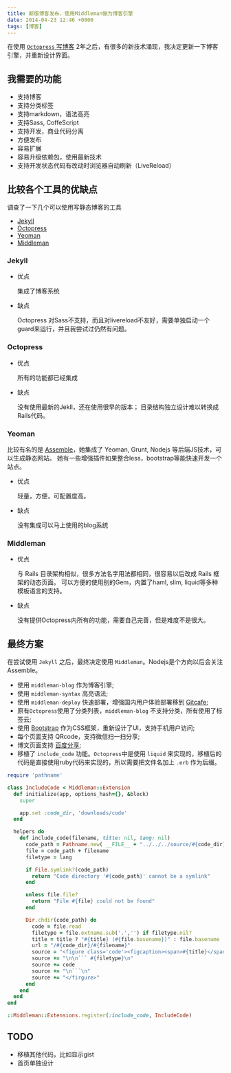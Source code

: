 ```yaml
---
title: 新版博客发布，使用Middleman做为博客引擎
date: 2014-04-23 12:46 +0800
tags: [博客]
---
```


在使用 [`Octopress` 写博客][blogging] 2年之后，有很多的新技术涌现，我决定更新一下博客引擎，并重新设计界面。

## 我需要的功能

-   支持博客
-   支持分类标签
-   支持markdown，语法高亮
-   支持Sass, CoffeScript
-   支持开发，商业代码分离
-   方便发布
-   容易扩展
-   容易升级依赖包，使用最新技术
-   支持开发状态代码有改动时浏览器自动刷新（LiveReload）

<!-- more -->

## 比较各个工具的优缺点

调查了一下几个可以使用写静态博客的工具

-   [Jekyll][]
-   [Octopress][]
-   [Yeoman][]
-   [Middleman][]

### Jekyll

-   优点

    集成了博客系统

-   缺点

    Octopress 对Sass不支持，而且对livereload不友好，需要单独启动一个guard来运行，并且我尝试过仍然有问题。

### Octopress

-   优点

    所有的功能都已经集成

-   缺点

    没有使用最新的Jekll，还在使用很早的版本；
    目录结构独立设计难以转换成Rails代码。

### Yeoman

比较有名的是 [Assemble][]，她集成了 Yeoman, Grunt, Nodejs 等后端JS技术，可以生成静态网站。
她有一些增强插件如果整合less，bootstrap等能快速开发一个站点。

-   优点

    轻量，方便，可配置度高。

-   缺点

    没有集成可以马上使用的blog系统

### Middleman

-   优点

    与 Rails 目录架构相似，很多方法名字用法都相同，很容易以后改成 Rails 框架的动态页面。
    可以方便的使用别的Gem，内置了haml, slim, liquid等多种模板语言的支持。

-   缺点

    没有提供Octopress内所有的功能，需要自己完善，但是难度不是很大。

## 最终方案

在尝试使用 `Jekyll` 之后，最终决定使用 `Middleman`。Nodejs是个方向以后会关注Assemble。

-   使用 `middleman-blog` 作为博客引擎;
-   使用 `middleman-syntax` 高亮语法;
-   使用 `middleman-deploy` 快速部署，增强国内用户体验部署移到 [Gitcafe][];
-   原有`Octopress`使用了分类列表，`middleman-blog` 不支持分类，所有使用了标签云;
-   使用 [Bootstrap][] 作为CSS框架，重新设计了UI，支持手机用户访问;
-   每个页面支持 QRcode，支持微信扫一扫分享;
-   博文页面支持 [百度分享][baidushare];
-   移植了 `include_code` 功能。`Octopress`中是使用 `liquid` 来实现的，移植后的代码是直接使用ruby代码来实现的，所以需要把文件名加上 `.erb` 作为后缀。

```ruby
require 'pathname'

class IncludeCode < Middleman::Extension
  def initialize(app, options_hash={}, &block)
    super

    app.set :code_dir, 'downloads/code'
  end

  helpers do
    def include_code(filename, title: nil, lang: nil)
      code_path = Pathname.new( __FILE__ + "../../../source/#{code_dir}/").expand_path
      file = code_path + filename
      filetype = lang

      if File.symlink?(code_path)
        return "Code directory '#{code_path}' cannot be a symlink"
      end

      unless file.file?
        return "File #{file} could not be found"
      end

      Dir.chdir(code_path) do
        code = file.read
        filetype = file.extname.sub('.','') if filetype.nil?
        title = title ? "#{title} (#{file.basename})" : file.basename
        url = "/#{code_dir}/#{filename}"
        source = "<figure class='code'><figcaption><span>#{title}</span> <a href='#{url}'>源码</a></figcaption>"
        source += "\n\n``` #{filetype}\n"
        source += code
        source += "\n```\n"
        source += "</firgure>"
      end
    end
  end
end

::Middleman::Extensions.register(:include_code, IncludeCode)
```

## TODO

-   移植其他代码，比如显示gist
-   首页单独设计

[blogging]:   /blog/2012/04/21/install-octopress-to-write-blogs-and-deploy-on-github-dot-com/
[Octopress]:  http://octopress.org
[Jekyll]:     http://jekyllrb.com
[Yeoman]:     http://yeoman.io
[Middleman]:  http://middlemanapp.com
[Gitcafe]:    http://gitcafe.com
[Bootstrap]:  http://getbootstrap.com
[baidushare]: http://share.baidu.com
[Assemble]:   http://assemble.io
